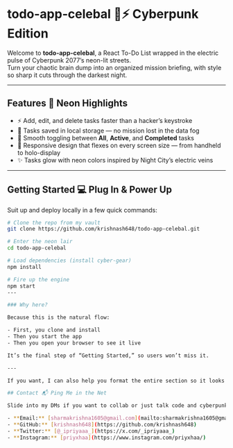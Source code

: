 # todo-app-celebal 📝⚡️ Cyberpunk Edition

Welcome to **todo-app-celebal**, a React To-Do List wrapped in the electric pulse of Cyberpunk 2077’s neon-lit streets.  
Turn your chaotic brain dump into an organized mission briefing, with style so sharp it cuts through the darkest night.

---

## Features 🚀 Neon Highlights

- ⚡ Add, edit, and delete tasks faster than a hacker’s keystroke  
- 💾 Tasks saved in local storage — no mission lost in the data fog  
- 🔄 Smooth toggling between **All**, **Active**, and **Completed** tasks  
- 📱 Responsive design that flexes on every screen size — from handheld to holo-display  
- ✨ Tasks glow with neon colors inspired by Night City’s electric veins  

---

## Getting Started 💻 Plug In & Power Up

Suit up and deploy locally in a few quick commands:

```bash
# Clone the repo from my vault
git clone https://github.com/krishnash648/todo-app-celebal.git

# Enter the neon lair
cd todo-app-celebal

# Load dependencies (install cyber-gear)
npm install

# Fire up the engine
npm start
---

### Why here?  

Because this is the natural flow:

- First, you clone and install  
- Then you start the app  
- Then you open your browser to see it live  

It’s the final step of “Getting Started,” so users won’t miss it.

---

If you want, I can also help you format the entire section so it looks smooth and clear!

## Contact 📬 Ping Me in the Net

Slide into my DMs if you want to collab or just talk code and cyberpunk aesthetics:

- **Email:** [sharmakrishna1605@gmail.com](mailto:sharmakrishna1605@gmail.com)  
- **GitHub:** [krishnash648](https://github.com/krishnash648)  
- **Twitter:** [@_ipriyaaa_](https://x.com/_ipriyaaa_)  
- **Instagram:** [priyxhaa](https://www.instagram.com/priyxhaa/)
